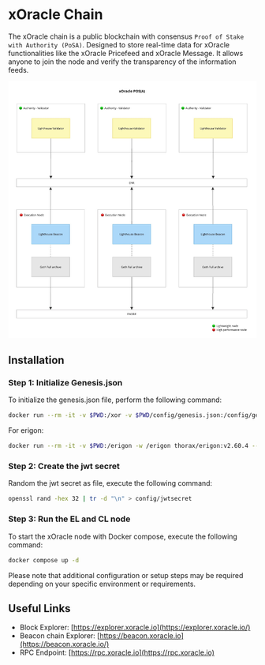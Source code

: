 # xOracle Chain

The xOracle chain is a public blockchain with consensus `Proof of Stake with Authority (PoSA)`. Designed to store real-time data for xOracle functionalities like the xOracle Pricefeed and xOracle Message. It allows anyone to join the node and verify the transparency of the information feeds.

![xOracle's Architecture](https://github.com/Crown-Labs/xoracle-chain/blob/main/docs/xOracle-POSA.jpg)

## Installation

### Step 1: Initialize Genesis.json
To initialize the genesis.json file, perform the following command:

```bash
docker run --rm -it -v $PWD:/xor -v $PWD/config/genesis.json:/config/genesis.json -w /xor ethereum/client-go:v1.12.0 --datadir datadir init /config/genesis.json
```

For erigon:
```bash
docker run --rm -it -v $PWD:/erigon -w /erigon thorax/erigon:v2.60.4 --datadir /erigon/datadir init ./config/genesis.json
```

### Step 2: Create the jwt secret
Random the jwt secret as file, execute the following command:
```bash
openssl rand -hex 32 | tr -d "\n" > config/jwtsecret
```

### Step 3: Run the EL and CL node
To start the xOracle node with Docker compose, execute the following command:

```bash
docker compose up -d
```

Please note that additional configuration or setup steps may be required depending on your specific environment or
 requirements.

## Useful Links
- Block Explorer: [https://explorer.xoracle.io](https://explorer.xoracle.io/)
- Beacon chain Explorer: [https://beacon.xoracle.io](https://beacon.xoracle.io/)
- RPC Endpoint: [https://rpc.xoracle.io](https://rpc.xoracle.io)